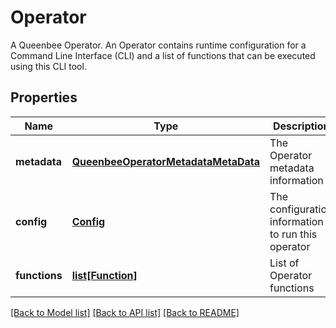 # Operator

A Queenbee Operator.  An Operator contains runtime configuration for a Command Line Interface (CLI) and a list of functions that can be executed using this CLI tool.
## Properties
Name | Type | Description | Notes
------------ | ------------- | ------------- | -------------
**metadata** | [**QueenbeeOperatorMetadataMetaData**](QueenbeeOperatorMetadataMetaData.md) | The Operator metadata information | 
**config** | [**Config**](Config.md) | The configuration information to run this operator | 
**functions** | [**list[Function]**](Function.md) | List of Operator functions | 

[[Back to Model list]](../README.md#documentation-for-models) [[Back to API list]](../README.md#documentation-for-api-endpoints) [[Back to README]](../README.md)


